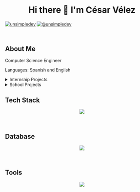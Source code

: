 <h1 align="center">Hi there 👋 I'm César Vélez</h1>
<p align="left">
<a href="https://linkedin.com/in/cesarvelez" target="blank"><img align="center" src="https://img.shields.io/badge/LinkedIn-0077B5?style=for-the-badge&logo=linkedin&logoColor=white" alt="unsimpledev"/></a>
<a href = "mailto:cesar.velez01@proton.me" target="blank"><img align="center" src="https://img.shields.io/badge/ProtonMail-8B89CC?style=for-the-badge&logo=protonmail&logoColor=white" alt="@unsimpledev"  /></a>
  </p>
<br>
<h2>About Me</h2>
<p>Computer Science Engineer</p>
<p>Languages: Spanish and English</p>
<details>
<summary>Internship Projects</summary>
<a href="">Go to repository</a>
</details>
<details>
<summary>School Projects</summary>
<a href="">Library Web App</a>
<br>
<a href="">Js Compiler</a>
</details>
<h2>Tech Stack</h2>
<p align="center">
  <a href="https://skillicons.dev">
    <img src="https://skillicons.dev/icons?i=py,cs,dotnet,html,css,js,flask,git,github,bootstrap" />
  </a>
</p>
<br>
<h2>Database</h2>
<p align="center">
  <a href="https://skillicons.dev">
    <img src="https://skillicons.dev/icons?i=mysql,postgres,firebase" />
  </a>
</p>
<br>
<h2>Tools</h2>
<p align="center">
  <a href="https://skillicons.dev">
    <img src="https://skillicons.dev/icons?i=vscode,windows" />
  </a>
</p>
<br>
